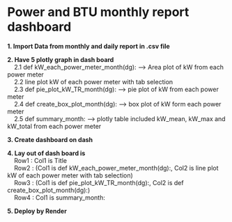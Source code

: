 # Power and BTU monthly report dashboard

**1. Import Data from monthly and daily report in .csv file**

**2. Have 5 plotly graph in dash board** <br />
&nbsp;&nbsp;&nbsp;&nbsp;2.1 def kW_each_power_meter_month(dg): --> Area plot of kW from each power meter<br />
&nbsp;&nbsp;&nbsp;&nbsp;2.2 line plot kW of each power meter with tab selection <br />
&nbsp;&nbsp;&nbsp;&nbsp;2.3 def pie_plot_kW_TR_month(dg): --> pie plot of kW from each power meter <br />
&nbsp;&nbsp;&nbsp;&nbsp;2.4 def create_box_plot_month(dg): --> box plot of kW form each power meter <br />
&nbsp;&nbsp;&nbsp;&nbsp;2.5 def summary_month: --> plotly table included kW_mean, kW_max and kW_total from each power meter<br />

**3. Create dashboard on dash**

**4. Lay out of dash board is** <br />
&nbsp;&nbsp;&nbsp;&nbsp;Row1 : Col1 is Title <br /> 
&nbsp;&nbsp;&nbsp;&nbsp;Row2 : (Col1 is def kW_each_power_meter_month(dg):, Col2 is line plot kW of each power meter with tab selection) <br />
&nbsp;&nbsp;&nbsp;&nbsp;Row3 : (Col1 is def pie_plot_kW_TR_month(dg):, Col2 is def create_box_plot_month(dg):) <br />
&nbsp;&nbsp;&nbsp;&nbsp;Row4 : Col1 is summary_month:

**5. Deploy by Render**
